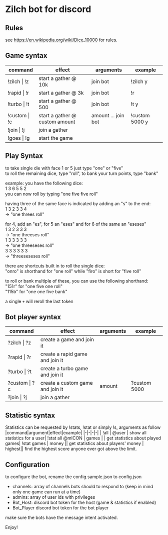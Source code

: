 # Zilch bot for discord

## Rules
see https://en.wikipedia.org/wiki/Dice_10000 for rules.

## Game syntax
| command | effect | arguments | example|
|---------------------------|----------------------|---|-|
| !zilch \| !z  | start a gather @ 10k | join bot| !zilch y
| !rapid \| !r  | start a gather @ 3k  | join bot| !r
| !turbo \| !t  | start a gather @ 500 |join bot | !t y
| !custom \| !c | start a gather @ custom amount | amount ... join bot| !custom 5000 y
| !join \| !j | join a gather
| !goes \| !g | start the game

## Play Syntax
to take single die with face 1 or 5 just type "one" or "five"\
to roll the remaining dice, type "roll", to bank your turn points, type "bank"

example: you have the following dice:\
1 3 6 5 5 2\
you can now roll by typing "one five five roll"

having three of the same face is indicated by adding an "s" to the end:\
1 3 2 3 3 4\
-> "one threes roll"

for 4, add an "es", for 5 an "eses" and for 6 of the same an "eseses"\
1 3 2 3 3 3\
-> "one threeses roll"\
1 3 3 3 3 3\
-> "one threeseses roll"\
3 3 3 3 3 3\
-> "threeseseses roll"

there are shortcuts built in to roll the single dice:\
"onro" is shorthand for "one roll" while "firo" is short for "five roll"

to roll or bank multiple of these, you can use the following shorthand:\
"151r" for "one five one roll"\
"115b" for "one one five bank"

a single `+` will reroll the last token

## Bot player syntax
| command | effect | arguments | example|
|-|-|-|-|
| ?zilch \| ?z | create a game and join it
| ?rapid \| ?r | create a rapid game and join it
| ?turbo \| ?t | create a turbo game and join it
| ?custom \| ?c | create a custom game and join it | amount | ?custom 5000
| ?join \| ?j | join a gather

## Statistic syntax
Statistics can be requested by !stats, !stat or simply !s, arguments as follow
|command|argument|effect|example|
|-|-|-|-|
| !all | @user | show all statistics for a user| !stat all @mICON
| games | | get statistics about played games| !stat games
| money || get statistics about players' money
| highest|| find the highest score anyone ever got above the limit.

## Configuration
to configure the bot, rename the config.sample.json to config.json
- channels: array of channels bots should to respond to (keep in mind only one game can run at a time)
- admins: array of user ids with privileges
- Bot_Host: discord bot token for the host (game & statistics if enabled)
- Bot_Player discord bot token for the bot player

make sure the bots have the message intent activated.

Enjoy!